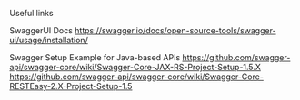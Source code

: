 Useful links

SwaggerUI Docs
https://swagger.io/docs/open-source-tools/swagger-ui/usage/installation/

Swagger Setup Example for Java-based APIs
https://github.com/swagger-api/swagger-core/wiki/Swagger-Core-JAX-RS-Project-Setup-1.5.X
https://github.com/swagger-api/swagger-core/wiki/Swagger-Core-RESTEasy-2.X-Project-Setup-1.5
